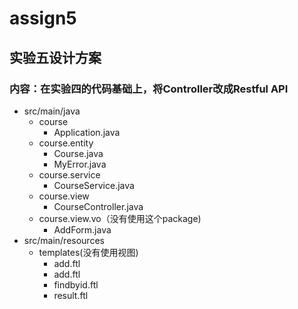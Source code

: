 # assign5
## 实验五设计方案
### 内容：在实验四的代码基础上，将Controller改成Restful API

+ src/main/java
    + course
        + Application.java
    + course.entity
        + Course.java
        + MyError.java
    + course.service
        + CourseService.java
    + course.view
        + CourseController.java
    + course.view.vo（没有使用这个package)
        + AddForm.java
+ src/main/resources
    + templates(没有使用视图)
        + add.ftl
        + add.ftl
        + findbyid.ftl
        + result.ftl
